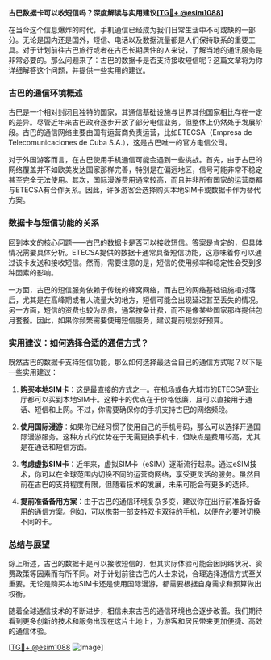 **古巴数据卡可以收短信吗？深度解读与实用建议[[TG💪+ @esim1088](https://t.me/s/esim1088)]**

在当今这个信息爆炸的时代，手机通信已经成为我们日常生活中不可或缺的一部分。无论是国内还是国外，短信、电话以及数据流量都是人们保持联系的重要工具。对于计划前往古巴旅行或者在古巴长期居住的人来说，了解当地的通讯服务是非常必要的。那么问题来了：古巴的数据卡是否支持接收短信呢？这篇文章将为你详细解答这个问题，并提供一些实用的建议。

### 古巴的通信环境概述

古巴是一个相对封闭且独特的国家，其通信基础设施与世界其他国家相比存在一定的差异。尽管近年来古巴政府逐步开放了部分电信业务，但整体上仍然处于发展阶段。古巴的通信网络主要由国有运营商负责运营，比如ETECSA（Empresa de Telecomunicaciones de Cuba S.A.），这是古巴唯一的官方电信公司。

对于外国游客而言，在古巴使用手机通信可能会遇到一些挑战。首先，由于古巴的网络覆盖并不如欧美发达国家那样完善，特别是在偏远地区，信号可能非常不稳定甚至完全无法使用。其次，国际漫游费用通常较高，而且并非所有国家的运营商都与ETECSA有合作关系。因此，许多游客会选择购买本地SIM卡或数据卡作为替代方案。

### 数据卡与短信功能的关系

回到本文的核心问题——古巴的数据卡是否可以接收短信。答案是肯定的，但具体情况需要具体分析。ETECSA提供的数据卡通常具备短信功能，这意味着你可以通过该卡发送和接收短信。然而，需要注意的是，短信的使用频率和稳定性会受到多种因素的影响。

一方面，古巴的短信服务依赖于传统的蜂窝网络，而古巴的网络基础设施相对落后，尤其是在高峰期或者人流量大的地方，短信可能会出现延迟甚至丢失的情况。另一方面，短信的资费也较为昂贵，通常按条计费，而不是像某些国家那样提供包月套餐。因此，如果你频繁需要使用短信服务，建议提前规划好预算。

### 实用建议：如何选择合适的通信方式？

既然古巴的数据卡支持短信功能，那么如何选择最适合自己的通信方式呢？以下是一些实用建议：

1. **购买本地SIM卡**：这是最直接的方式之一。在机场或各大城市的ETECSA营业厅都可以买到本地SIM卡。这种卡的优点在于价格低廉，且可以直接用于通话、短信和上网。不过，你需要确保你的手机支持古巴的网络频段。

2. **使用国际漫游**：如果你已经习惯了使用自己的手机号码，那么可以选择开通国际漫游服务。这种方式的优势在于无需更换手机卡，但缺点是费用较高，尤其是在通话和短信方面。

3. **考虑虚拟SIM卡**：近年来，虚拟SIM卡（eSIM）逐渐流行起来。通过eSIM技术，你可以在全球范围内切换不同的运营商网络，享受更灵活的服务。虽然目前在古巴的支持程度有限，但随着技术的发展，未来可能会有更多的选择。

4. **提前准备备用方案**：由于古巴的通信环境复杂多变，建议你在出行前准备好备用的通信方案。例如，可以携带一部支持双卡双待的手机，以便在必要时切换不同的卡。

### 总结与展望

综上所述，古巴的数据卡是可以接收短信的，但其实际体验可能会因网络状况、资费政策等因素而有所不同。对于计划前往古巴的人士来说，合理选择通信方式至关重要。无论是购买本地SIM卡还是使用国际漫游，都需要根据自身需求和预算做出权衡。

随着全球通信技术的不断进步，相信未来古巴的通信环境也会逐步改善。我们期待看到更多创新的技术和服务出现在这片土地上，为游客和居民带来更加便捷、高效的通信体验。

[[TG💪+ @esim1088](https://t.me/s/esim1088) ![Image](https://i.postimg.cc/4NQfJmqS/Snipaste-2025-05-13-00-14-12.png)]